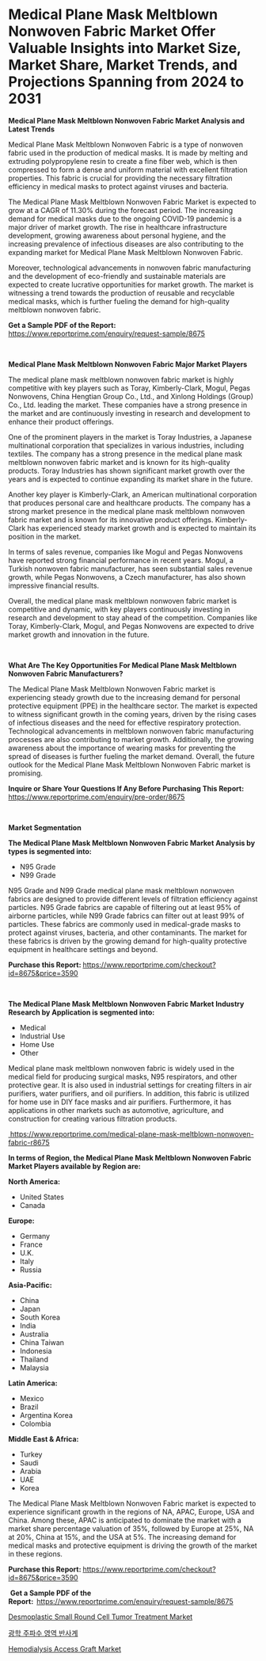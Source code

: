 <p><h1>Medical Plane Mask Meltblown Nonwoven Fabric Market Offer Valuable Insights into Market Size, Market Share, Market Trends, and Projections Spanning from 2024 to 2031</h1></p><p><strong>Medical Plane Mask Meltblown Nonwoven Fabric Market Analysis and Latest Trends</strong></p>
<p><p>Medical Plane Mask Meltblown Nonwoven Fabric is a type of nonwoven fabric used in the production of medical masks. It is made by melting and extruding polypropylene resin to create a fine fiber web, which is then compressed to form a dense and uniform material with excellent filtration properties. This fabric is crucial for providing the necessary filtration efficiency in medical masks to protect against viruses and bacteria.</p><p>The Medical Plane Mask Meltblown Nonwoven Fabric Market is expected to grow at a CAGR of 11.30% during the forecast period. The increasing demand for medical masks due to the ongoing COVID-19 pandemic is a major driver of market growth. The rise in healthcare infrastructure development, growing awareness about personal hygiene, and the increasing prevalence of infectious diseases are also contributing to the expanding market for Medical Plane Mask Meltblown Nonwoven Fabric.</p><p>Moreover, technological advancements in nonwoven fabric manufacturing and the development of eco-friendly and sustainable materials are expected to create lucrative opportunities for market growth. The market is witnessing a trend towards the production of reusable and recyclable medical masks, which is further fueling the demand for high-quality meltblown nonwoven fabric.</p></p>
<p><strong>Get a Sample PDF of the Report:&nbsp;</strong> <a href="https://www.reportprime.com/enquiry/request-sample/8675">https://www.reportprime.com/enquiry/request-sample/8675</a></p>
<p>&nbsp;</p>
<p><strong>Medical Plane Mask Meltblown Nonwoven Fabric Major Market Players</strong></p>
<p><p>The medical plane mask meltblown nonwoven fabric market is highly competitive with key players such as Toray, Kimberly-Clark, Mogul, Pegas Nonwovens, China Hengtian Group Co., Ltd., and Xinlong Holdings (Group) Co., Ltd. leading the market. These companies have a strong presence in the market and are continuously investing in research and development to enhance their product offerings.</p><p>One of the prominent players in the market is Toray Industries, a Japanese multinational corporation that specializes in various industries, including textiles. The company has a strong presence in the medical plane mask meltblown nonwoven fabric market and is known for its high-quality products. Toray Industries has shown significant market growth over the years and is expected to continue expanding its market share in the future.</p><p>Another key player is Kimberly-Clark, an American multinational corporation that produces personal care and healthcare products. The company has a strong market presence in the medical plane mask meltblown nonwoven fabric market and is known for its innovative product offerings. Kimberly-Clark has experienced steady market growth and is expected to maintain its position in the market.</p><p>In terms of sales revenue, companies like Mogul and Pegas Nonwovens have reported strong financial performance in recent years. Mogul, a Turkish nonwoven fabric manufacturer, has seen substantial sales revenue growth, while Pegas Nonwovens, a Czech manufacturer, has also shown impressive financial results.</p><p>Overall, the medical plane mask meltblown nonwoven fabric market is competitive and dynamic, with key players continuously investing in research and development to stay ahead of the competition. Companies like Toray, Kimberly-Clark, Mogul, and Pegas Nonwovens are expected to drive market growth and innovation in the future.</p></p>
<p>&nbsp;</p>
<p><strong>What Are The Key Opportunities For Medical Plane Mask Meltblown Nonwoven Fabric Manufacturers?</strong></p>
<p><p>The Medical Plane Mask Meltblown Nonwoven Fabric market is experiencing steady growth due to the increasing demand for personal protective equipment (PPE) in the healthcare sector. The market is expected to witness significant growth in the coming years, driven by the rising cases of infectious diseases and the need for effective respiratory protection. Technological advancements in meltblown nonwoven fabric manufacturing processes are also contributing to market growth. Additionally, the growing awareness about the importance of wearing masks for preventing the spread of diseases is further fueling the market demand. Overall, the future outlook for the Medical Plane Mask Meltblown Nonwoven Fabric market is promising.</p></p>
<p><strong>Inquire or Share Your Questions If Any Before Purchasing This Report:</strong> <a href="https://www.reportprime.com/enquiry/pre-order/8675">https://www.reportprime.com/enquiry/pre-order/8675</a></p>
<p>&nbsp;</p>
<p><strong>Market Segmentation</strong></p>
<p><strong>The Medical Plane Mask Meltblown Nonwoven Fabric Market Analysis by types is segmented into:</strong></p>
<p><ul><li>N95 Grade</li><li>N99 Grade</li></ul></p>
<p><p>N95 Grade and N99 Grade medical plane mask meltblown nonwoven fabrics are designed to provide different levels of filtration efficiency against particles. N95 Grade fabrics are capable of filtering out at least 95% of airborne particles, while N99 Grade fabrics can filter out at least 99% of particles. These fabrics are commonly used in medical-grade masks to protect against viruses, bacteria, and other contaminants. The market for these fabrics is driven by the growing demand for high-quality protective equipment in healthcare settings and beyond.</p></p>
<p><strong>Purchase this Report:&nbsp;</strong><a href="https://www.reportprime.com/checkout?id=8675&price=3590">https://www.reportprime.com/checkout?id=8675&price=3590</a></p>
<p>&nbsp;</p>
<p><strong>The Medical Plane Mask Meltblown Nonwoven Fabric Market Industry Research by Application is segmented into:</strong></p>
<p><ul><li>Medical</li><li>Industrial Use</li><li>Home Use</li><li>Other</li></ul></p>
<p><p>Medical plane mask meltblown nonwoven fabric is widely used in the medical field for producing surgical masks, N95 respirators, and other protective gear. It is also used in industrial settings for creating filters in air purifiers, water purifiers, and oil purifiers. In addition, this fabric is utilized for home use in DIY face masks and air purifiers. Furthermore, it has applications in other markets such as automotive, agriculture, and construction for creating various filtration products.</p></p>
<p><a href="https://www.reportprime.com/medical-plane-mask-meltblown-nonwoven-fabric-r8675">&nbsp;https://www.reportprime.com/medical-plane-mask-meltblown-nonwoven-fabric-r8675</a></p>
<p><strong>In terms of Region, the Medical Plane Mask Meltblown Nonwoven Fabric Market Players available by Region are:</strong></p>
<p>
    <p> <strong> North America: </strong>
        <ul>
            <li>United States</li>
            <li>Canada</li>
        </ul>
        </p> 
    <p> <strong> Europe: </strong>
        <ul>
            <li>Germany</li>
            <li>France</li>
            <li>U.K.</li>
            <li>Italy</li>
            <li>Russia</li>
        </ul>
        </p> 
    <p> <strong> Asia-Pacific: </strong>
        <ul>
            <li>China</li>
            <li>Japan</li>
            <li>South Korea</li>
            <li>India</li>
            <li>Australia</li>
            <li>China Taiwan</li>
            <li>Indonesia</li>
            <li>Thailand</li>
            <li>Malaysia</li>
        </ul>
        </p> 
    <p> <strong> Latin America: </strong>
        <ul>
            <li>Mexico</li>
            <li>Brazil</li>
            <li>Argentina Korea</li>
            <li>Colombia</li>
        </ul>
        </p> 
    <p> <strong> Middle East & Africa: </strong>
        <ul>
            <li>Turkey</li>
            <li>Saudi</li>
            <li>Arabia</li>
            <li>UAE</li>
            <li>Korea</li>
        </ul>
    </p>
    </p>
<p><p>The Medical Plane Mask Meltblown Nonwoven Fabric market is expected to experience significant growth in the regions of NA, APAC, Europe, USA and China. Among these, APAC is anticipated to dominate the market with a market share percentage valuation of 35%, followed by Europe at 25%, NA at 20%, China at 15%, and the USA at 5%. The increasing demand for medical masks and protective equipment is driving the growth of the market in these regions.</p></p>
<p><strong>Purchase this Report: </strong><a href="https://www.reportprime.com/checkout?id=8675&price=3590">https://www.reportprime.com/checkout?id=8675&price=3590</a></p>
<p>&nbsp;<strong>Get a Sample PDF of the Report:&nbsp;&nbsp;</strong><a href="https://www.reportprime.com/enquiry/request-sample/8675">https://www.reportprime.com/enquiry/request-sample/8675</a></p>
<p><strong></strong></p>
<p><p><a href="https://view.publitas.com/reportprime-1/desmoplastic-small-round-cell-tumor-treatment-market-investigation-industry-evolution-and-forecast-till-2031-p6o7dga9grob/">Desmoplastic Small Round Cell Tumor Treatment Market</a></p><p><a href="https://medium.com/@mslonkoss78/%EA%B4%91%EC%A3%BC%ED%8C%8C-%EB%8F%84%EB%A9%94%EC%9D%B8-%EB%B0%98%EC%82%AC%EA%B3%84%EC%B8%A1%EA%B8%B0-%EC%8B%9C%EC%9E%A5-%EC%A0%90%EC%9C%A0%EC%9C%A8-%EB%B0%8F-%EC%83%88%EB%A1%9C%EC%9A%B4-%ED%8A%B8%EB%A0%8C%EB%93%9C-%EB%B6%84%EC%84%9D-%EC%9C%A0%ED%98%95-%EC%9D%91%EC%9A%A9-%EC%B5%9C%EC%A2%85%EC%82%AC%EC%9A%A9-%EB%B0%8F-2024%EB%85%84%EB%B6%80%ED%84%B0-2031%EB%85%84%EA%B9%8C%EC%A7%80%EC%9D%98-%EA%B8%B0%EA%B0%84%EC%97%90-%EB%8C%80%ED%95%9C-%EC%98%88%EC%B8%A1-2ca4cd6dfe12">광학 주파수 영역 반사계</a></p><p><a href="https://view.publitas.com/reportprime-1/hemodialysis-access-graft-market-forecast-global-market-trends-and-analysis-from-2024-to-2031-covered-in-151-pages/">Hemodialysis Access Graft Market</a></p></p>